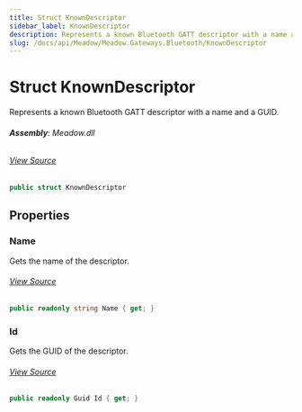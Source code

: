 ```yaml
---
title: Struct KnownDescriptor
sidebar_label: KnownDescriptor
description: Represents a known Bluetooth GATT descriptor with a name and a GUID.
slug: /docs/api/Meadow/Meadow.Gateways.Bluetooth/KnownDescriptor
---
```

# Struct KnownDescriptor
Represents a known Bluetooth GATT descriptor with a name and a GUID.

###### **Assembly**: Meadow.dll
###### [View Source](https://github.com/WildernessLabs/Meadow.Core.git/blob/develop/source/Meadow.Core/Gateways/Bluetooth/KnownDescriptor.cs#L8)
```csharp title="Declaration"
public struct KnownDescriptor
```
## Properties
### Name
Gets the name of the descriptor.
###### [View Source](https://github.com/WildernessLabs/Meadow.Core.git/blob/develop/source/Meadow.Core/Gateways/Bluetooth/KnownDescriptor.cs#L13)
```csharp title="Declaration"
public readonly string Name { get; }
```
### Id
Gets the GUID of the descriptor.
###### [View Source](https://github.com/WildernessLabs/Meadow.Core.git/blob/develop/source/Meadow.Core/Gateways/Bluetooth/KnownDescriptor.cs#L18)
```csharp title="Declaration"
public readonly Guid Id { get; }
```

